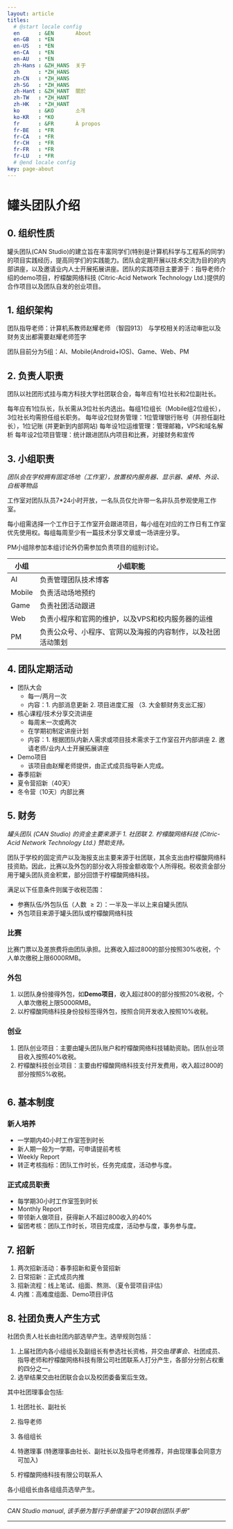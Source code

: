 ```yaml
---
layout: article
titles:
  # @start locale config
  en      : &EN       About
  en-GB   : *EN
  en-US   : *EN
  en-CA   : *EN
  en-AU   : *EN
  zh-Hans : &ZH_HANS  关于
  zh      : *ZH_HANS
  zh-CN   : *ZH_HANS
  zh-SG   : *ZH_HANS
  zh-Hant : &ZH_HANT  關於
  zh-TW   : *ZH_HANT
  zh-HK   : *ZH_HANT
  ko      : &KO       소개
  ko-KR   : *KO
  fr      : &FR       À propos
  fr-BE   : *FR
  fr-CA   : *FR
  fr-CH   : *FR
  fr-FR   : *FR
  fr-LU   : *FR
  # @end locale config
key: page-about
---
```


# 罐头团队介绍

## 0. 组织性质

罐头团队(CAN Studio)的建立旨在丰富同学们(特别是计算机科学与工程系的同学)的项目实践经历，提高同学们的实践能力。团队会定期开展以技术交流为目的的内部讲座，以及邀请业内人士开展拓展讲座。团队的实践项目主要源于：指导老师介绍的demo项目，柠檬酸网络科技 (Citric-Acid Network Technology Ltd.)提供的合作项目以及团队自发的创业项目。 



## 1. 组织架构

团队指导老师：计算机系教师赵耀老师 （智园913）
与学校相关的活动审批以及财务支出都需要赵耀老师签字

团队目前分为5组：AI、Mobile(Android+IOS)、Game、Web、PM



## 2. 负责人职责

团队以社团形式挂与南方科技大学社团联合会，每年应有1位社长和2位副社长。

每年应有1位队长，队长需从3位社长内选出。每组1位组长（Mobile组2位组长），3位社长均需担任组长职务。
每年设2位财务管理：1位管理银行账号（并担任副社长），1位记账 (并更新到内部网站)
每年设1位运维管理：管理邮箱，VPS和域名解析
每年设2位项目管理：统计跟进团队内项目和比赛，对接财务和宣传



## 3. 小组职责

*团队会在学校拥有固定场地（工作室），放置校内服务器、显示器、桌椅、外设、白板等物品*

工作室对团队队员7*24小时开放，一名队员仅允许带一名非队员参观使用工作室。

每小组需选择一个工作日于工作室开会跟进项目，每小组在对应的工作日有工作室优先使用权。每组每周至少有一篇技术分享文章或一场讲座分享。

PM小组除参加本组讨论外仍需参加负责项目的组别讨论。

| 小组   | 小组职能                                                     |
| ------ | ------------------------------------------------------------ |
| AI     | 负责管理团队技术博客                                         |
| Mobile | 负责活动场地预约                                             |
| Game   | 负责社团活动跟进                                             |
| Web    | 负责小程序和官网的维护，以及VPS和校内服务器的运维            |
| PM     | 负责公众号、小程序、官网以及海报的内容制作，以及社团活动策划 |



## 4. 团队定期活动

- 团队大会
  - 每一/两月一次
  - 内容：1. 内部消息更新 2. 项目进度汇报 （3. 大金额财务支出汇报）
- 核心课程/技术分享交流讲座
  - 每周末一次或两次
  - 在学期初制定讲座计划
  - 内容：1. 根据团队内新人需求或项目技术需求于工作室召开内部讲座 2. 邀请老师/业内人士开展拓展讲座
- Demo项目
  - 该项目由赵耀老师提供，由正式成员指导新人完成。
- 春季招新
- 夏令营招新（40天）
- 冬令营（10天）内部比赛



## 5. 财务

*罐头团队 (CAN Studio) 的资金主要来源于 1. 社团联 2. 柠檬酸网络科技 (Citric-Acid Network Technology Ltd.) 赞助支持。*

团队于学校的固定资产以及海报支出主要来源于社团联，其余支出由柠檬酸网络科技资助。因此，比赛以及外包的部分收入将按金额收取个人所得税。税收资金部分用于罐头团队资金积累，部分回馈于柠檬酸网络科技。

满足以下任意条件则属于收税范围：

- 参赛队伍/外包队伍（人数 $\geq2$）：一半及一半以上来自罐头团队
- 外包项目来源于罐头团队或柠檬酸网络科技

### 比赛

比赛门票以及差旅费将由团队承担。比赛收入超过800的部分按照30%收税，个人单次缴税上限6000RMB。

### 外包

1. 以团队身份接得外包，如**Demo项目**，收入超过800的部分按照20%收税，个人单次缴税上限5000RMB。
2. 以柠檬酸网络科技身份投标签得外包，按照合同开发收入按照10%收税。

### 创业

1. 团队创业项目：主要由罐头团队账户和柠檬酸网络科技辅助资助。团队创业项目收入按照40%收税。
2. 柠檬酸科技创业项目：主要由柠檬酸网络科技支付开发费用，收入超过800的部分按照5%收税。

# 

## 6. 基本制度

### 新人培养

- 一学期内40小时工作室签到时长
- 新人期一般为一学期，可申请提前考核
- Weekly Report
- 转正考核指标：团队工作时长，任务完成度，活动参与度。

### 正式成员职责

- 每学期30小时工作室签到时长
- Monthly Report
- 带领新人做项目，获得新人不超过800收入的40%
- 留团考核：团队工作时长，项目完成度，活动参与度，事务参与度。



## 7. 招新

1. 两次招新活动：春季招新和夏令营招新
2. 日常招新：正式成员内推
3. 招新流程：线上笔试、组面、熬测、（夏令营项目评估）
4. 内推：高难度组面、Demo项目评估



## 8. 社团负责人产生方式

社团负责人社长由社团内部选举产生。选举规则包括：

1. 上届社团内各小组组长及副组长有参选社长资格，并交由*理事会*、社团成员、指导老师和柠檬酸网络科技有限公司社团联系人打分产生，各部分分别占权重的四分之一。
2. 选举结果交由社团联合会以及校团委备案后生效。

其中社团理事会包括:

1. 社团社长、副社长

2. 指导老师

3. 各组组长

4. 特邀理事 (特邀理事由社长、副社长以及指导老师推荐，并由现理事会同意方可加入)

5. 柠檬酸网络科技有限公司联系人

各小组组长由各组组员选举产生。



---

*CAN Studio manual*, *该手册为暂行手册借鉴于“2019联创团队手册”*

--- 